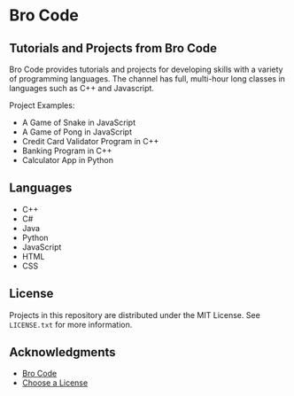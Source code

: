 # Bro Code

## Tutorials and Projects from Bro Code

Bro Code provides tutorials and projects for developing skills with a variety of programming languages. The channel has full, multi-hour long classes in languages such as C++ and Javascript.

Project Examples:
* A Game of Snake in JavaScript
* A Game of Pong in JavaScript
* Credit Card Validator Program in C++
* Banking Program in C++
* Calculator App in Python

## Languages

* C++
* C#
* Java
* Python
* JavaScript
* HTML
* CSS

<!-- LICENSE -->
## License

Projects in this repository are distributed under the MIT License. See `LICENSE.txt` for more information.

<!-- ACKNOWLEDGMENTS -->
## Acknowledgments
* [Bro Code](https://www.youtube.com/c/BroCodez)
* [Choose a License](https://choosealicense.com)
